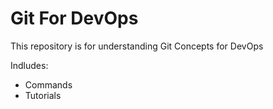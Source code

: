 # Git For DevOps


This repository is for understanding Git Concepts for DevOps


Indludes:

- Commands
- Tutorials

